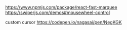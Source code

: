 https://www.npmjs.com/package/react-fast-marquee
https://swiperjs.com/demos#mousewheel-control

custom cursor
https://codepen.io/nagasai/pen/NegKGK
